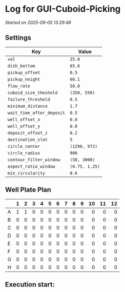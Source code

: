 # Log for GUI-Cuboid-Picking
_Started on 2025-09-05 13:29:46_

## Settings

| Key | Value |
| --- | ----- |
| `vol` | `25.0` |
| `dish_bottom` | `65.6` |
| `pickup_offset` | `0.5` |
| `pickup_height` | `66.1` |
| `flow_rate` | `50.0` |
| `cuboid_size_theshold` | `(350, 550)` |
| `failure_threshold` | `0.5` |
| `minimum_distance` | `1.7` |
| `wait_time_after_deposit` | `0.5` |
| `well_offset_x` | `0.0` |
| `well_offset_y` | `0.0` |
| `deposit_offset_z` | `0.2` |
| `destination_slot` | `5` |
| `circle_center` | `(1296, 972)` |
| `circle_radius` | `900` |
| `contour_filter_window` | `(50, 3000)` |
| `aspect_ratio_window` | `(0.75, 1.25)` |
| `min_circularity` | `0.6` |

## Well Plate Plan

|    |   1 |   2 |   3 |   4 |   5 |   6 |   7 |   8 |   9 |   10 |   11 |   12 |
|:---|----:|----:|----:|----:|----:|----:|----:|----:|----:|-----:|-----:|-----:|
| A  |   1 |   1 |   0 |   0 |   0 |   0 |   0 |   0 |   0 |    0 |    0 |    0 |
| B  |   0 |   0 |   0 |   0 |   0 |   0 |   0 |   0 |   0 |    0 |    0 |    0 |
| C  |   0 |   0 |   0 |   0 |   0 |   0 |   0 |   0 |   0 |    0 |    0 |    0 |
| D  |   0 |   0 |   0 |   0 |   0 |   0 |   0 |   0 |   0 |    0 |    0 |    0 |
| E  |   0 |   0 |   0 |   0 |   0 |   0 |   0 |   0 |   0 |    0 |    0 |    0 |
| F  |   0 |   0 |   0 |   0 |   0 |   0 |   0 |   0 |   0 |    0 |    0 |    0 |
| G  |   0 |   0 |   0 |   0 |   0 |   0 |   0 |   0 |   0 |    0 |    0 |    0 |
| H  |   0 |   0 |   0 |   0 |   0 |   0 |   0 |   0 |   0 |    0 |    0 |    0 |


## Execution start:

